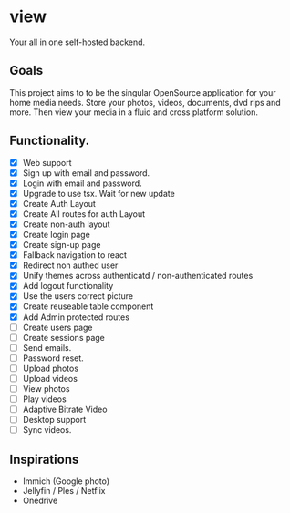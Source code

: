 # view

Your all in one self-hosted backend. 

## Goals

This project aims to to be the singular OpenSource application for your home media needs. Store your photos, videos, documents, dvd rips and more. Then view your media in a fluid and cross platform solution. 

## Functionality. 
- [x] Web support
- [x] Sign up with email and password.
- [x] Login with email and password.
- [x] Upgrade to use tsx. Wait for new update
- [x] Create Auth Layout
- [x] Create All routes for auth Layout
- [x] Create non-auth layout
- [x] Create login page
- [x] Create sign-up page
- [x] Fallback navigation to react
- [x] Redirect non authed user
- [x] Unify themes across authenticatd / non-authenticated routes
- [x] Add logout functionality
- [x] Use the users correct picture
- [x] Create reuseable table component
- [x] Add Admin protected routes
- [ ] Create users page
- [ ] Create sessions page
- [ ] Send emails.
- [ ] Password reset.
- [ ] Upload photos
- [ ] Upload videos
- [ ] View photos
- [ ] Play videos
- [ ] Adaptive Bitrate Video
- [ ] Desktop support
- [ ] Sync videos. 

## Inspirations
- Immich (Google photo)
- Jellyfin / Ples / Netflix
- Onedrive
